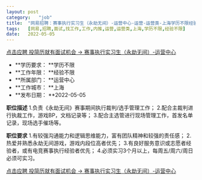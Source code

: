 ```yaml
---
layout:	post
category:	"job"
title:	"网易招聘：赛事执行实习生（永劫无间）-运营中心-运营-运营类-上海学历不限经验不限"
tags:	[网易,招聘,面试,找工作,工作,内推,运营,运营类,上海,学历不限,经验不限]
date:	2022-05-05
---
```


[点击应聘 投简历就有面试机会 -> 赛事执行实习生（永劫无间）-运营中心](http://mobile.bole.netease.com/bole/boleDetail?id=40016&employeeId=346f03c3cda5f04c&key=all)



- **学历要求： **学历不限
- **工作年限： **经验不限
- **所属部门： **运营中心
- **工作城市： **上海
- **发布日期： **2022-05-05



**职位描述**
1.负责《永劫无间》赛事期间执行裁判/选手管理工作；
2.配合主裁判进行执裁工作，游戏BP，文档记录等；
3.配合主选管进行现场管理工作，首发名单记录，现场选手催场等。



**职位要求**
1.有较强沟通能力和逻辑思维能力，富有团队精神和较强的责任感；
2.热爱并熟悉永劫无间游戏，游戏内段位高者优先；
3.有良好服务意识或志愿者经验者，或有电竞赛事执行经验者优先；
4.必须实习3个月以上，每周五/周六/周日必须可实习。



[点击应聘 投简历就有面试机会 -> 赛事执行实习生（永劫无间）-运营中心](http://mobile.bole.netease.com/bole/boleDetail?id=40016&employeeId=346f03c3cda5f04c&key=all)
